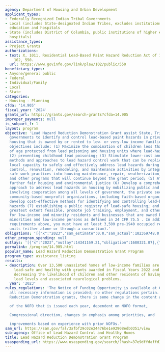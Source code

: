 ```yaml
---
agency: Department of Housing and Urban Development
applicant_types:
- Federally Recognized Indian Tribal Governments
- Local (includes State-designated Indian Tribes, excludes institutions of higher
  education and hospitals
- State (includes District of Columbia, public institutions of higher education and
  hospitals)
assistance_types:
- Project Grants
authorizations:
- text: X, 1011, Residential Lead-Based Paint Hazard Reduction Act of 1992. Pub. L.
    102, 550.
  url: https://www.govinfo.gov/link/plaw/102/public/550
beneficiary_types:
- Anyone/general public
- Federal
- Individual/Family
- Local
- State
categories:
- Housing - Planning
cfda: '14.905'
fiscal_year: '2024'
grants_url: https://grants.gov/search-grants?cfda=14.905
improper_payments: null
is_subpart_f: 1
layout: program
objective: 'Lead Hazard Reduction Demonstration Grant assist State, Tribal, and local
  governments to identify and control lead-based paint hazards in privately-owned
  housing that is owned by or rented to low- or very-low income families. Specific
  objectives include: (1) Maximize the combination of children less than six years
  of age protected from lead poisoning and housing units where lead-hazards are controlled;
  (2) preventing childhood lead poisoning; (3) Stimulate lower-cost and cost-effective
  methods and approaches to lead hazard control work that can be replicated; (4)Build
  local capacity to safely and effectively address lead hazards during lead hazard
  control, renovation, remodeling, and maintenance activities by integrating lead
  safe work practices into housing maintenance, repair, weatherization, rehabilitation
  and other programs that will continue beyond the grant period; (5) Affirmatively
  further fair housing and environmental justice (6) Develop a comprehensive community
  approach to address lead hazards in housing by mobilizing public and private resources,
  involving cooperation among all levels of government, the private sector, and grassroots
  community-based nonprofit organizations, including faith-based organizations, to
  develop cost-effective methods for identifying and controlling lead-based paint
  hazards (7) establishing a public registry of lead-safe housing; and (8) To the
  greatest extent feasible, promote job training, employment, and other economic opportunities
  for low-income and minority residents and businesses that are owned by and/or employ
  minorities and low-income persons as defined in 24 CFR 75.5 . In addition to the
  requirements above, you must have at least 3,500 pre-1940 occupied rental housing
  units (either alone or through a consortium).'
obligations: '[{"x":"2023","sam_estimate":0.0,"sam_actual":102369748.0,"usa_spending_actual":-13764556.86},{"x":"2024","sam_estimate":0.0,"sam_actual":129000000.0,"usa_spending_actual":287248721.08},{"x":"2025","sam_estimate":0.0,"sam_actual":0.0,"usa_spending_actual":-1433539.35}]'
other_program_spending: null
outlays: '[{"x":"2023","outlay":14341169.21,"obligation":1680321.07},{"x":"2024","outlay":0.0,"obligation":313280189.92},{"x":"2025","outlay":0.0,"obligation":0.0}]'
permalink: /program/14.905.html
popular_name: Lead Hazard Reduction Demonstration Grant Program
program_type: assistance_listing
results:
- description: Over 13,500 unassisted homes of low-income families are being made
    lead-safe and healthy with grants awarded in Fiscal Years 2022 and 2023, thereby
    decreasing the likelihood of children and other residents of having elevated blood
    lead levels and associated neurological problems.
  year: '2023'
rules_regulations: 'The Notice of Funding Opportunity is available at Grants.gov;
  all necessary information is provided; no other regulations pertain. For Lead Hazard
  Reduction Demonstration grants, there is some change in the content and direction

  of the NOFO that is issued each year, dependent on NOFO format,

  Congressional direction, changes in emphasis among priorities, and

  improvements based on experience with prior NOFOs.'
sam_url: https://sam.gov/fal/3afbf29c02e24476be1e92908edb0351/view
sub-agency: Office of Lead Hazard Control and Healthy Homes
title: Lead Hazard Reduction Demonstration Grant Program
usaspending_url: https://www.usaspending.gov/search/?hash=37e9dffdaffd1c69b93364eb13863d18
---
```

